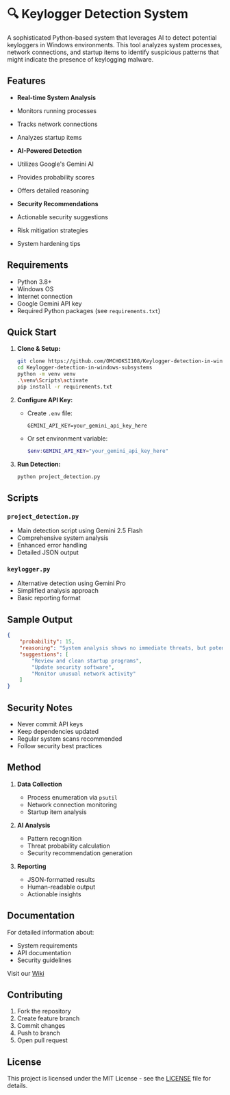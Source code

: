 
# 🔍 Keylogger Detection System

A sophisticated Python-based system that leverages AI to detect potential keyloggers in Windows environments. This tool analyzes system processes, network connections, and startup items to identify suspicious patterns that might indicate the presence of keylogging malware.

##  Features

-  **Real-time System Analysis**
  - Monitors running processes
  - Tracks network connections
  - Analyzes startup items
  
-  **AI-Powered Detection**
  - Utilizes Google's Gemini AI
  - Provides probability scores
  - Offers detailed reasoning
  
-  **Security Recommendations**
  - Actionable security suggestions
  - Risk mitigation strategies
  - System hardening tips

##  Requirements

- Python 3.8+
- Windows OS
- Internet connection
- Google Gemini API key
- Required Python packages (see `requirements.txt`)

##  Quick Start

1. **Clone & Setup:**
   ```bash
   git clone https://github.com/OMCHOKSI108/Keylogger-detection-in-windows-subsystems.git
   cd Keylogger-detection-in-windows-subsystems
   python -m venv venv
   .\venv\Scripts\activate
   pip install -r requirements.txt
   ```

2. **Configure API Key:**
   - Create `.env` file:
     ```env
     GEMINI_API_KEY=your_gemini_api_key_here
     ```
   - Or set environment variable:
     ```powershell
     $env:GEMINI_API_KEY="your_gemini_api_key_here"
     ```

3. **Run Detection:**
   ```bash
   python project_detection.py
   ```

##  Scripts

### `project_detection.py`
- Main detection script using Gemini 2.5 Flash
- Comprehensive system analysis
- Enhanced error handling
- Detailed JSON output

### `keylogger.py`
- Alternative detection using Gemini Pro
- Simplified analysis approach
- Basic reporting format

## Sample Output

```json
{
    "probability": 15,
    "reasoning": "System analysis shows no immediate threats, but potential vulnerabilities detected in startup items",
    "suggestions": [
        "Review and clean startup programs",
        "Update security software",
        "Monitor unusual network activity"
    ]
}
```

##  Security Notes

- Never commit API keys
- Keep dependencies updated
- Regular system scans recommended
- Follow security best practices

##  Method

1. **Data Collection**
   - Process enumeration via `psutil`
   - Network connection monitoring
   - Startup item analysis

2. **AI Analysis**
   - Pattern recognition
   - Threat probability calculation
   - Security recommendation generation

3. **Reporting**
   - JSON-formatted results
   - Human-readable output
   - Actionable insights

##  Documentation

For detailed information about:
- System requirements
- API documentation
- Security guidelines

Visit our [Wiki](https://github.com/OMCHOKSI108/Keylogger-detection-in-windows-subsystems/)

##  Contributing

1. Fork the repository
2. Create feature branch
3. Commit changes
4. Push to branch
5. Open pull request

##  License
This project is licensed under the MIT License - see the [LICENSE](LICENSE) file for details.
